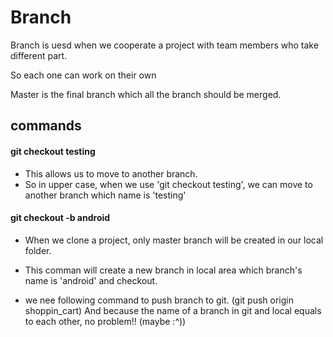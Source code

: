 # Branch

Branch is uesd when we cooperate a project with team members who take different part.

So each one can work on their own

Master is the final branch which all the branch should be merged.

## commands

#### git checkout testing

- This allows us to move to another branch.
- So in upper case, when we use 'git checkout testing', we can move to another branch which name is 'testing'

#### git checkout -b android

+ When we clone a project, only master branch will be created in our local folder. 


+ This comman will create a new branch in local area which branch's name is 'android' and checkout.
+ we nee following command to push branch to git. (git push origin shoppin_cart) And because the name of a branch in git and local equals to each other, no problem!! (maybe :^))